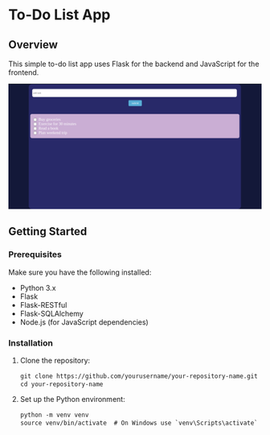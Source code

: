 # To-Do List App

## Overview

This simple to-do list app uses Flask for the backend and JavaScript for the frontend.

![Alt text](pic.png)



## Getting Started

### Prerequisites

Make sure you have the following installed:

- Python 3.x
- Flask
- Flask-RESTful
- Flask-SQLAlchemy
- Node.js (for JavaScript dependencies)

### Installation

1. Clone the repository:

   ```
   git clone https://github.com/yourusername/your-repository-name.git
   cd your-repository-name
   ```
2. Set up the Python environment:
   ```
   python -m venv venv
   source venv/bin/activate  # On Windows use `venv\Scripts\activate`
  ```

   
